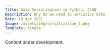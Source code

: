 ```yaml
---
Title: Data Serialization in Python, JSON
Description: Why do we need to serialize data
Date: 18 Apr 2021
Image: /assets/img/serialization_1.png
Template: single
---
```


Content under development.
